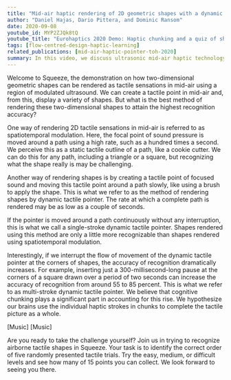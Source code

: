 ```yaml
---
title: "Mid-air haptic rendering of 2D geometric shapes with a dynamic tactile pointer"
author: "Daniel Hajas, Dario Pittera, and Dominic Ransom"
date: 2020-09-08
youtube_id: MYP2ZJQk8tQ
youtube_title: "Eurohaptics 2020 Demo: Haptic chunking and a quiz of shapes in mid-air"
tags: [flow-centred-design-haptic-learning]
related_publications: [mid-air-haptic-pointer-toh-2020]
summary: In this video, we discuss ultrasonic mid-air haptic technology. More specifically, we illustrate how the technology uses focused, and modulated ultrasound to create tactile sensations in mid-air. Then, we introduce the concept of a dynamic tactile pointer (DTP). We also distinguish between a single-stroke, and a multi-stroke DTP. Contrasting these two novel methods of haptic rendering techniques, we illustrate how multi-stroke dynamic tactile pointers are more suitable for rendering tactile shapes in mid-air. For the purpose of the Eurohaptics 2020 demo session, we introduce SQuiz, a shape quiz, where you can try to feel the shapes and identify them at three difficulty levels, rendered in three different ways.
---
```


Welcome to Squeeze, the demonstration on how two-dimensional geometric shapes can be rendered as tactile sensations in mid-air using a region of modulated ultrasound. We can create a tactile point in mid-air and, from this, display a variety of shapes. But what is the best method of rendering these two-dimensional shapes to attain the highest recognition accuracy?

One way of rendering 2D tactile sensations in mid-air is referred to as spatiotemporal modulation. Here, the focal point of sound pressure is moved around a path using a high rate, such as a hundred times a second. We perceive this as a static tactile outline of a path, like a cookie cutter. We can do this for any path, including a triangle or a square, but recognizing what the shape really is may be challenging.

Another way of rendering shapes is by creating a tactile point of focused sound and moving this tactile point around a path slowly, like using a brush to apply the shape. This is what we refer to as the method of rendering shapes by dynamic tactile pointer. The rate at which a complete path is rendered may be as low as a couple of seconds.

If the pointer is moved around a path continuously without any interruption, this is what we call a single-stroke dynamic tactile pointer. Shapes rendered using this method are only a little more recognizable than shapes rendered using spatiotemporal modulation.

Interestingly, if we interrupt the flow of movement of the dynamic tactile pointer at the corners of shapes, the accuracy of recognition dramatically increases. For example, inserting just a 300-millisecond-long pause at the corners of a square drawn over a period of two seconds can increase the accuracy of recognition from around 55 to 85 percent. This is what we refer to as multi-stroke dynamic tactile pointer. We believe that cognitive chunking plays a significant part in accounting for this rise. We hypothesize our brains use the individual haptic strokes in chunks to complete the tactile picture as a whole.

\[Music]
\[Music]

Are you ready to take the challenge yourself? Join us in trying to recognize airborne tactile shapes in Squeeze. Your task is to identify the correct order of five randomly presented tactile trials. Try the easy, medium, or difficult levels and see how many of 15 points you can collect. We look forward to seeing you there.

